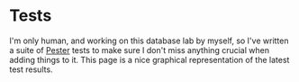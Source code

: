 # Tests

I'm only human, and working on this database lab by myself, so I've written a suite of [Pester](https://pester.dev/) tests to make sure I don't miss anything crucial when adding things to it. This page is a nice graphical representation of the latest test results.
